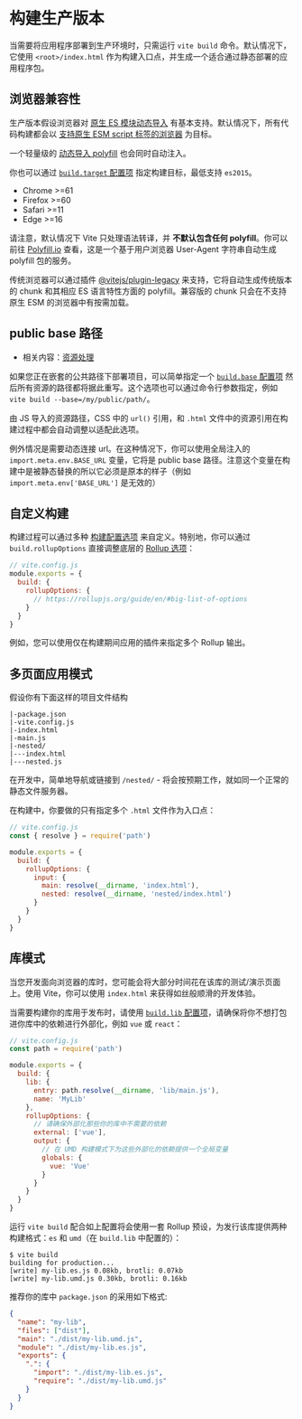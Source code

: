 # 构建生产版本

当需要将应用程序部署到生产环境时，只需运行 `vite build` 命令。默认情况下，它使用 `<root>/index.html` 作为构建入口点，并生成一个适合通过静态部署的应用程序包。

## 浏览器兼容性

生产版本假设浏览器对 [原生 ES 模块动态导入](https://caniuse.com/es6-module-dynamic-import) 有基本支持。默认情况下，所有代码构建都会以 [支持原生 ESM script 标签的浏览器](https://caniuse.com/es6-module) 为目标。

一个轻量级的 [动态导入 polyfill](https://github.com/GoogleChromeLabs/dynamic-import-polyfill) 也会同时自动注入。

你也可以通过 [`build.target` 配置项](/zh/config/#build-target) 指定构建目标，最低支持 `es2015`。

- Chrome >=61
- Firefox >=60
- Safari >=11
- Edge >=16

请注意，默认情况下 Vite 只处理语法转译，并 **不默认包含任何 polyfill**。你可以前往 [Polyfill.io](https://polyfill.io/v3/) 查看，这是一个基于用户浏览器 User-Agent 字符串自动生成 polyfill 包的服务。

传统浏览器可以通过插件 [@vitejs/plugin-legacy](https://github.com/vitejs/vite/tree/main/packages/plugin-legacy) 来支持，它将自动生成传统版本的 chunk 和其相应 ES 语言特性方面的 polyfill。兼容版的 chunk 只会在不支持原生 ESM 的浏览器中有按需加载。

## public base 路径

- 相关内容：[资源处理](./features#asset-handling)

如果您正在嵌套的公共路径下部署项目，可以简单指定一个 [`build.base` 配置项](/zh/config/#base) 然后所有资源的路径都将据此重写。这个选项也可以通过命令行参数指定，例如 `vite build --base=/my/public/path/`。

由 JS 导入的资源路径，CSS 中的 `url()` 引用，和 `.html` 文件中的资源引用在构建过程中都会自动调整以适配此选项。

例外情况是需要动态连接 url。在这种情况下，你可以使用全局注入的 `import.meta.env.BASE_URL` 变量，它将是 public base 路径。注意这个变量在构建中是被静态替换的所以它必须是原本的样子（例如 `import.meta.env['BASE_URL']` 是无效的）

## 自定义构建

构建过程可以通过多种 [构建配置选项](/zh/config/#build-options) 来自定义。特别地，你可以通过 `build.rollupOptions` 直接调整底层的 [Rollup 选项](https://rollupjs.org/guide/en/#big-list-of-options)：

```js
// vite.config.js
module.exports = {
  build: {
    rollupOptions: {
      // https://rollupjs.org/guide/en/#big-list-of-options
    }
  }
}
```

例如，您可以使用仅在构建期间应用的插件来指定多个 Rollup 输出。

## 多页面应用模式

假设你有下面这样的项目文件结构

```
|-package.json
|-vite.config.js
|-index.html
|-main.js
|-nested/
|---index.html
|---nested.js
```

在开发中，简单地导航或链接到 `/nested/` - 将会按预期工作，就如同一个正常的静态文件服务器。

在构建中，你要做的只有指定多个 `.html` 文件作为入口点：

```js
// vite.config.js
const { resolve } = require('path')

module.exports = {
  build: {
    rollupOptions: {
      input: {
        main: resolve(__dirname, 'index.html'),
        nested: resolve(__dirname, 'nested/index.html')
      }
    }
  }
}
```

## 库模式

当您开发面向浏览器的库时，您可能会将大部分时间花在该库的测试/演示页面上。使用 Vite，你可以使用 `index.html` 来获得如丝般顺滑的开发体验。

当需要构建你的库用于发布时，请使用 [`build.lib` 配置项](/zh/config/#build-lib)，请确保将你不想打包进你库中的依赖进行外部化，例如 `vue` 或 `react`：

```js
// vite.config.js
const path = require('path')

module.exports = {
  build: {
    lib: {
      entry: path.resolve(__dirname, 'lib/main.js'),
      name: 'MyLib'
    },
    rollupOptions: {
      // 请确保外部化那些你的库中不需要的依赖
      external: ['vue'],
      output: {
        // 在 UMD 构建模式下为这些外部化的依赖提供一个全局变量
        globals: {
          vue: 'Vue'
        }
      }
    }
  }
}
```

运行 `vite build` 配合如上配置将会使用一套 Rollup 预设，为发行该库提供两种构建格式：`es` 和 `umd`（在 `build.lib` 中配置的）：

```
$ vite build
building for production...
[write] my-lib.es.js 0.08kb, brotli: 0.07kb
[write] my-lib.umd.js 0.30kb, brotli: 0.16kb
```

推荐你的库中 `package.json` 的采用如下格式:

```json
{
  "name": "my-lib",
  "files": ["dist"],
  "main": "./dist/my-lib.umd.js",
  "module": "./dist/my-lib.es.js",
  "exports": {
    ".": {
      "import": "./dist/my-lib.es.js",
      "require": "./dist/my-lib.umd.js"
    }
  }
}
```
